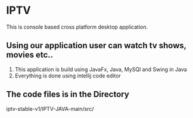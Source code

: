 # IPTV
This is console based cross platform desktop application.
## Using our application user can watch tv shows, movies etc..
1. This application is build using JavaFx, Java, MySQl and Swing in Java
2. Everything is done using intellij code editor

## The code files is in the Directory
iptv-stable-v1/IPTV-JAVA-main/src/
